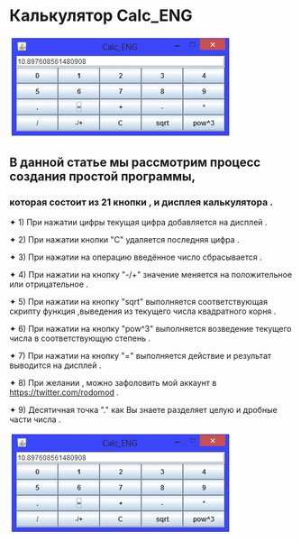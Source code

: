 # Калькулятор  Calc_ENG

![](calc.png)

## В данной статье мы рассмотрим процесс создания простой программы,

### которая состоит из 21 кнопки , и дисплея калькулятора .

✦ 1) При нажатии цифры текущая цифра добавляется на дисплей .

✦ 2) При нажатии кнопки "С" удаляется последняя цифра .

✦ 3) При нажатии на операцию введённое число сбрасывается .

✦ 4) При нажатии на кнопку "-/+" значение меняется на положительное или отрицательное .

✦ 5) При нажатии на кнопку "sqrt" выполняется соответствующая скрипту функция ,выведения из текущего числа квадратного корня .
             
✦ 6) При нажатии на кнопку "pow^3" выполняется возведение текущего числа в соответствующую степень .			 

✦ 7) При нажатии на кнопку  "=" выполняется действие и результат выводится на дисплей .

✦ 8) При желании , можно зафоловить мой аккаунт в https://twitter.com/rodomod .

✦ 9) Десятичная точка "."   как Вы знаете разделяет целую и дробные части числа .

![](calc.png)